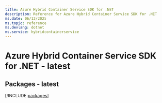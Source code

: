 ```yaml
---
title: Azure Hybrid Container Service SDK for .NET
description: Reference for Azure Hybrid Container Service SDK for .NET
ms.date: 06/13/2025
ms.topic: reference
ms.devlang: dotnet
ms.service: hybridcontainerservice
---
```

# Azure Hybrid Container Service SDK for .NET - latest
## Packages - latest
[!INCLUDE [packages](hybrid-container-service-index.md)]